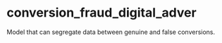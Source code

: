 # conversion_fraud_digital_adver
Model that can segregate data between genuine and false conversions.
